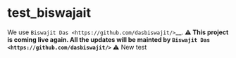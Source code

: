 # test_biswajait
We use `Biswajit Das <https://github.com/dasbiswajit/>`__.
**:warning: This project is coming live again. All the updates will be mainted by `Biswajit Das <https://github.com/dasbiswajit/>` :warning:**
New test
